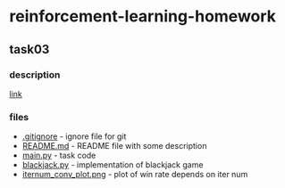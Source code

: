 # reinforcement-learning-homework

## task03

### description

[link](https://groups.google.com/forum/#!topic/spbau-rl/KtROpudFnWU)

### files

* [.gitignore](.gitignore) - ignore file for git
* [README.md](README.md) - README file with some description
* [main.py](main.py) - task code
* [blackjack.py](blackjack.py) - implementation of blackjack game
* [iternum_conv_plot.png](iternum_conv_plot.png) - plot of win rate depends on iter num